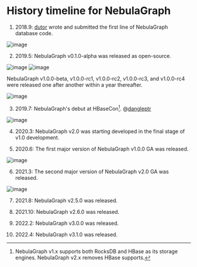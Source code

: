 # History timeline for NebulaGraph

1. 2018.9: [dutor](https://github.com/dutor) wrote and submitted the first line of NebulaGraph database code. 

  ![image](https://docs-cdn.nebula-graph.com.cn/books/images/dutor.png)

2. 2019.5: NebulaGraph v0.1.0-alpha was released as open-source.

  ![image](https://docs-cdn.nebula-graph.com.cn/books/images/alpha-bj.png)
  ![image](https://docs-cdn.nebula-graph.com.cn/books/images/alpha-hz.jpg)
 
  NebulaGraph v1.0.0-beta, v1.0.0-rc1, v1.0.0-rc2, v1.0.0-rc3, and v1.0.0-rc4 were released one after another within a year thereafter.

  ![image](https://docs-cdn.nebula-graph.com.cn/books/images/v010.png)

3. 2019.7: NebulaGraph's debut at HBaseCon[^HBaseCon]. @[dangleptr](https://github.com/dangleptr)

  ![image](https://www-cdn.nebula-graph.com.cn/nebula-blog/HBase01.png)

  [^HBaseCon]: NebulaGraph v1.x supports both RocksDB and HBase as its storage engines. NebulaGraph v2.x removes HBase supports.

4. 2020.3: NebulaGraph v2.0 was starting developed in the final stage of v1.0 development. 

5. 2020.6: The first major version of NebulaGraph v1.0.0 GA was released.

  ![image](https://docs-cdn.nebula-graph.com.cn/books/images/v100GA.png)

6. 2021.3: The second major version of NebulaGraph v2.0 GA was released.

  ![image](https://docs-cdn.nebula-graph.com.cn/books/images/v200.png)

7. 2021.8: NebulaGraph v2.5.0 was released.

8. 2021.10: NebulaGraph v2.6.0 was released.

9. 2022.2: NebulaGraph v3.0.0 was released.

10. 2022.4: NebulaGraph v3.1.0 was released.
